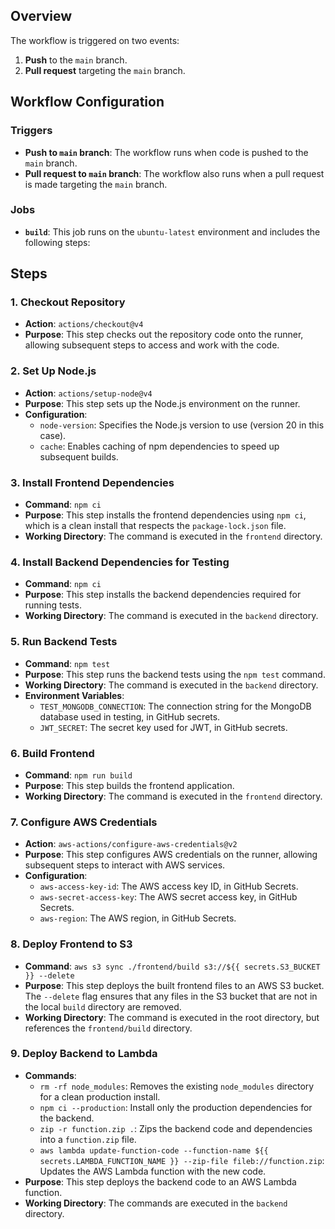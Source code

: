 ## Overview

The workflow is triggered on two events:
1. **Push** to the `main` branch.
2. **Pull request** targeting the `main` branch.

## Workflow Configuration

### Triggers
- **Push to `main` branch**: The workflow runs when code is pushed to the `main` branch.
- **Pull request to `main` branch**: The workflow also runs when a pull request is made targeting the `main` branch.

### Jobs
- **`build`**: This job runs on the `ubuntu-latest` environment and includes the following steps:

## Steps

### 1. Checkout Repository
- **Action**: `actions/checkout@v4`
- **Purpose**: This step checks out the repository code onto the runner, allowing subsequent steps to access and work with the code.

### 2. Set Up Node.js
- **Action**: `actions/setup-node@v4`
- **Purpose**: This step sets up the Node.js environment on the runner.
- **Configuration**:
  - `node-version`: Specifies the Node.js version to use (version 20 in this case).
  - `cache`: Enables caching of npm dependencies to speed up subsequent builds.

### 3. Install Frontend Dependencies
- **Command**: `npm ci`
- **Purpose**: This step installs the frontend dependencies using `npm ci`, which is a clean install that respects the `package-lock.json` file.
- **Working Directory**: The command is executed in the `frontend` directory.

### 4. Install Backend Dependencies for Testing
- **Command**: `npm ci`
- **Purpose**: This step installs the backend dependencies required for running tests.
- **Working Directory**: The command is executed in the `backend` directory.

### 5. Run Backend Tests
- **Command**: `npm test`
- **Purpose**: This step runs the backend tests using the `npm test` command.
- **Working Directory**: The command is executed in the `backend` directory.
- **Environment Variables**:
  - `TEST_MONGODB_CONNECTION`: The connection string for the MongoDB database used in testing, in GitHub secrets.
  - `JWT_SECRET`: The secret key used for JWT, in GitHub secrets.

### 6. Build Frontend
- **Command**: `npm run build`
- **Purpose**: This step builds the frontend application.
- **Working Directory**: The command is executed in the `frontend` directory.

### 7. Configure AWS Credentials
- **Action**: `aws-actions/configure-aws-credentials@v2`
- **Purpose**: This step configures AWS credentials on the runner, allowing subsequent steps to interact with AWS services.
- **Configuration**:
  - `aws-access-key-id`: The AWS access key ID, in GitHub Secrets.
  - `aws-secret-access-key`: The AWS secret access key, in GitHub Secrets.
  - `aws-region`: The AWS region, in GitHub Secrets.

### 8. Deploy Frontend to S3
- **Command**: `aws s3 sync ./frontend/build s3://${{ secrets.S3_BUCKET }} --delete`
- **Purpose**: This step deploys the built frontend files to an AWS S3 bucket. The `--delete` flag ensures that any files in the S3 bucket that are not in the local `build` directory are removed.
- **Working Directory**: The command is executed in the root directory, but references the `frontend/build` directory.

### 9. Deploy Backend to Lambda
- **Commands**:
  - `rm -rf node_modules`: Removes the existing `node_modules` directory for a clean production install.
  - `npm ci --production`: Install only the production dependencies for the backend.
  - `zip -r function.zip .`: Zips the backend code and dependencies into a `function.zip` file.
  - `aws lambda update-function-code --function-name ${{ secrets.LAMBDA_FUNCTION_NAME }} --zip-file fileb://function.zip`: Updates the AWS Lambda function with the new code.
- **Purpose**: This step deploys the backend code to an AWS Lambda function.
- **Working Directory**: The commands are executed in the `backend` directory.
